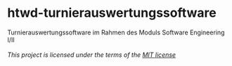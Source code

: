 # htwd-turnierauswertungssoftware
Turnierauswertungssoftware im Rahmen des Moduls Software Engineering I/II <br><br>
*This project is licensed under the terms of the [MIT license](mit_license.adoc)*
